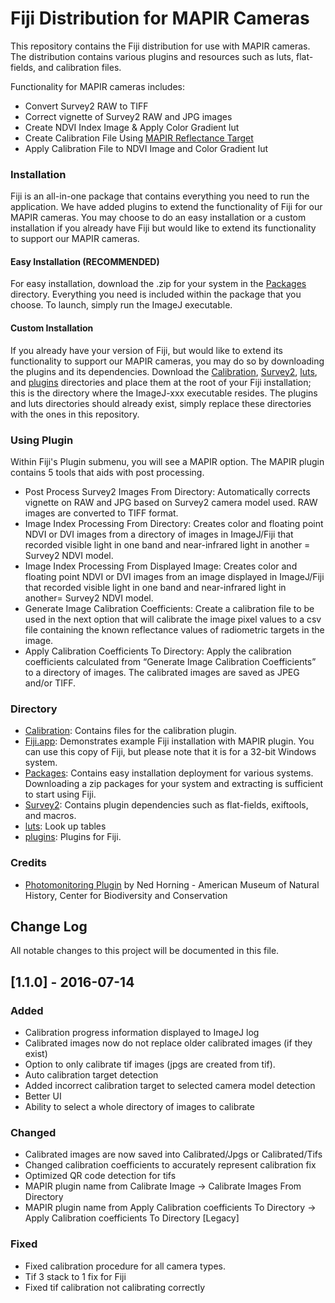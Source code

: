 # Fiji Distribution for MAPIR Cameras
This repository contains the Fiji distribution for use with MAPIR cameras. The distribution contains various plugins and resources such as luts, flat-fields, and calibration files.

Functionality for MAPIR cameras includes:
- Convert Survey2 RAW to TIFF
- Correct vignette of Survey2 RAW and JPG images
- Create NDVI Index Image & Apply Color Gradient lut
- Create Calibration File Using [MAPIR Reflectance Target](http://www.mapir.camera/collections/accessories/products/mapir-camera-calibration-ground-target-package)
- Apply Calibration File to NDVI Image and Color Gradient lut

### Installation
Fiji is an all-in-one package that contains everything you need to run the application. We have added plugins to extend the functionality of Fiji for our MAPIR cameras. You may choose to do an easy installation or a custom installation if you already have Fiji but would like to extend its functionality to support our MAPIR cameras.

#### Easy Installation (RECOMMENDED)
For easy installation, download the .zip for your system in the [Packages](/Packages) directory. Everything you need is included within the package that you choose. To launch, simply run the ImageJ executable.

#### Custom Installation
If you already have your version of Fiji, but would like to extend its functionality to support our MAPIR cameras, you may do so by downloading the plugins and its dependencies. Download the [Calibration](/Calibration), [Survey2](/Survey2), [luts](/luts), and [plugins](/plugins) directories and place them at the root of your Fiji installation; this is the directory where the ImageJ-xxx executable resides. The plugins and luts directories should already exist, simply replace these directories with the ones in this repository.

### Using Plugin
Within Fiji's Plugin submenu, you will see a MAPIR option. The MAPIR plugin contains 5 tools that aids with post processing.
- Post Process Survey2 Images From Directory: Automatically corrects vignette on RAW and JPG based on Survey2 camera model used. RAW images are converted to TIFF format.
- Image Index Processing From Directory: Creates color and floating point NDVI or DVI images from a directory of images in ImageJ/Fiji that recorded visible light in one band and near-infrared light in another = Survey2 NDVI model.
- Image Index Processing From Displayed Image: Creates color and floating point NDVI or DVI images from an image displayed in ImageJ/Fiji that recorded visible light in one band and near-infrared light in another= Survey2 NDVI model.
- Generate Image Calibration Coefficients: Create a calibration file to be used in the next option that will calibrate the image pixel values to a csv file containing the known reflectance values of radiometric targets in the image.
- Apply Calibration Coefficients To Directory: Apply the calibration coefficients calculated from “Generate Image Calibration Coefficients” to a directory of images. The calibrated images are saved as JPEG and/or TIFF.

### Directory
- [Calibration](/Calibration): Contains files for the calibration plugin.
- [Fiji.app](/Fiji.app): Demonstrates example Fiji installation with MAPIR plugin. You can use this copy of Fiji, but please note that it is for a 32-bit Windows system.
- [Packages](/Packages): Contains easy installation deployment for various systems. Downloading a zip packages for your system and extracting is sufficient to start using Fiji.
- [Survey2](/Survey2): Contains plugin dependencies such as flat-fields, exiftools, and macros.
- [luts](/luts): Look up tables
- [plugins](/plugins): Plugins for Fiji. 

### Credits
 - [Photomonitoring Plugin](https://github.com/nedhorning/PhotoMonitoringPlugin) by Ned Horning - American Museum of Natural History, Center for Biodiversity and Conservation

## Change Log
All notable changes to this project will be documented in this file.

## [1.1.0] - 2016-07-14
### Added
- Calibration progress information displayed to ImageJ log
- Calibrated images now do not replace older calibrated images (if they exist)
- Option to only calibrate tif images (jpgs are created from tif).
- Auto calibration target detection
- Added incorrect calibration target to selected camera model detection
- Better UI
- Ability to select a whole directory of images to calibrate

### Changed
- Calibrated images are now saved into Calibrated/Jpgs or Calibrated/Tifs
- Changed calibration coefficients to accurately represent calibration fix
- Optimized QR code detection for tifs
- MAPIR plugin name from Calibrate Image -> Calibrate Images From Directory
- MAPIR plugin name from Apply Calibration coefficients To Directory -> Apply Calibration coefficients To Directory [Legacy]

### Fixed
- Fixed calibration procedure for all camera types.
- Tif 3 stack to 1 fix for Fiji
- Fixed tif calibration not calibrating correctly
